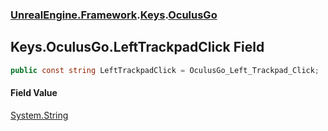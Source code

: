 ### [UnrealEngine.Framework](UnrealEngine_Framework.md 'UnrealEngine.Framework').[Keys](Keys.md 'UnrealEngine.Framework.Keys').[OculusGo](Keys_OculusGo.md 'UnrealEngine.Framework.Keys.OculusGo')
## Keys.OculusGo.LeftTrackpadClick Field
```csharp
public const string LeftTrackpadClick = OculusGo_Left_Trackpad_Click;
```
#### Field Value
[System.String](https://docs.microsoft.com/en-us/dotnet/api/System.String 'System.String')
